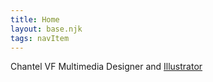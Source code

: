 ```yaml
---
title: Home
layout: base.njk
tags: navItem
---
```

<section>
  <div class="title"><span> Chantel VF </span><span>Multimedia Designer and <a target="_blanck" href="https://www.instagram.com/cvonford.art/">Illustrator</a></span></div>
</section>